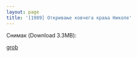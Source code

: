 ```yaml
---
layout: page
title: '[1989] Откривање ковчега краља Николе'
---
```


Снимак (Download 3.3MB):

[grob](https://raw.githubusercontent.com/burstw0w/blog/refs/heads/main/_assets/images/otkrivanjegroba.mp4)
